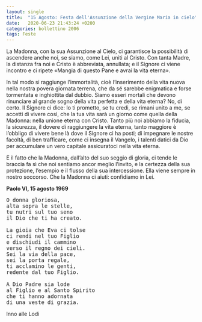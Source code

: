 ```yaml
---
layout: single
title:  "15 Agosto: Festa dell'Assunzione della Vergine Maria in cielo"
date:   2020-06-23 21:43:24 +0200
categories: bollettino 2006
tags: Feste
---
```


La Madonna, con la sua Assunzione al Cielo, ci garantisce la possibilità di ascendere anche noi, se siamo, come Lei, uniti al Cristo. Con tanta Madre, la distanza fra noi e Cristo è abbreviata, annullata; e il Signore ci viene incontro e ci ripete «Mangia di questo Pane e avrai la vita eterna». 

In tal modo si raggiunge l’immortalità, cioè l’inserimento della vita nuova nella nostra povera giornata terrena, che da sé sarebbe enigmatica e forse tormentata e inghiottita dal dubbio. Siamo esseri mortali che devono rinunciare al grande sogno della vita perfetta e della vita eterna? No, di certo. Il Signore ci dice: Io ti prometto, se tu credi, se rimani unito a me, se accetti di vivere così, che la tua vita sarà un giorno come quella della Madonna: nella unione eterna con Cristo. Tanto più noi abbiamo la fiducia, la sicurezza, il dovere di raggiungere la vita eterna, tanto maggiore è l’obbligo di vivere bene là dove il Signore ci ha posti; di impegnare le nostre facoltà, di ben trafficare, come ci insegna il Vangelo, i talenti datici da Dio per accumulare un vero capitale assicuratoci nella vita eterna. 

E il fatto che la Madonna, dall’alto del suo seggio di gloria, ci tende le braccia fa sì che noi sentiamo ancor meglio l’invito, e la certezza della sua protezione, l’esempio e il flusso della sua intercessione. Ella viene sempre in nostro soccorso. Che la Madonna ci aiuti: confidiamo in Lei.	

**Paolo VI, 15 agosto 1969**

<pre>
O donna gloriosa,
alta sopra le stelle, 
tu nutri sul tuo seno
il Dio che ti ha creato.

La gioia che Eva ci tolse
ci rendi nel tuo Figlio
e dischiudi il cammino
verso il regno dei cieli.
Sei la via della pace, 
sei la porta regale,
ti acclamino le genti, 
redente dal tuo Figlio. 

A Dio Padre sia lode
al Figlio e al Santo Spirito 
che ti hanno adornata
di una veste di grazia.
</pre>

Inno alle Lodi	


